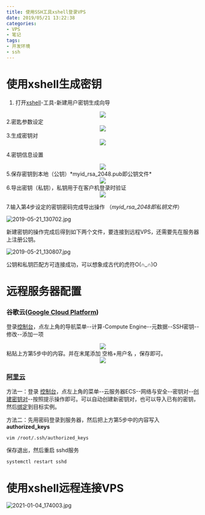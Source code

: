 ```yaml
---
title: 使用SSH工具xshell登录VPS
date: 2019/05/21 13:22:38
categories: 
- VPS
- 笔记
tags: 
- 开发环境
- ssh
---
```


# 使用xshell生成密钥
1. 打开[xshell](https://www.netsarang.com/zh/xshell-download/)-工具-新建用户密钥生成向导
<div align="center"><img src="https://i.loli.net/2021/01/04/8zPWhR9OdYSFXoi.jpg"/></div>
2.密匙参数设定  

<div align="center"><img src="https://i.loli.net/2021/01/04/joB4ZDpM5G86AhF.jpg"/></div>
3.生成密钥对  
<div align="center"><img src="https://i.loli.net/2021/01/04/TWc4LgFbPay6mrl.jpg"/></div>
<!--more-->

4.密钥信息设置  

<div align="center"><img src="https://i.loli.net/2021/01/04/SbpiH4Pu1LrMJaN.jpg"/></div>
5.保存密钥到本地（公钥）*myid_rsa_2048.pub即公钥文件*

<div align="center"><img src="https://i.loli.net/2021/01/04/8wBaoYeT6sqvWry.jpg"/></div>  
<!--more-->
6.导出密钥（私钥），私钥用于在客户机登录时验证    

<div align="center"><img src="https://i.loli.net/2021/01/04/p2EWT7KgnSoswqI.jpg"/></div>

7.输入第4步设定的密钥密码完成导出操作  （*myid_rsa_2048即私钥文件*）

![2019-05-21_130702.jpg](https://i.loli.net/2021/01/04/rO9ywuAf6ZdISxG.jpg)

新建密钥的操作完成后得到如下两个文件，要连接到远程VPS，还需要先在服务器上注册公钥。  

![2019-05-21_130807.jpg](https://i.loli.net/2021/01/04/EH3LOoYij4AzWwu.jpg)  

公钥和私钥匹配方可连接成功，可以想象成古代的虎符O(∩_∩)O
# 远程服务器配置
### 谷歌云([Google Cloud Platform](https://cloud.google.com/)) 
登录[控制台](https://console.cloud.google.com/)，点左上角的导航菜单--计算-Compute Engine--元数据--SSH密钥--修改--添加一项  

<div align="center"><img src="https://i.loli.net/2021/01/04/jVlkBhZ9q8f1rPt.png"/></div>
粘贴上方第5步中的内容。并在末尾添加 空格+用户名 ，保存即可。  
<div align="center"><img src="https://i.loli.net/2021/01/04/AlkiTmdrFoxGItj.jpg"/></div>

### [阿里云 ](https://www.aliyun.com/)

方法一：登录 [控制台](https://home.console.aliyun.com/)，点左上角的菜单--云服务器ECS--网络与安全--密钥对--[创建密钥对](https://help.aliyun.com/document_detail/51793.html?spm=a2c4g.11186623.6.926.64664636cyMwgF)--按照提示操作即可。可以自动创建新密钥对，也可以导入已有的密钥，然后[绑定](https://help.aliyun.com/document_detail/51796.html?spm=5176.2020520101keyPair.0.dexternal.16bc4df5oeisdw)到目标实例。

方法二：先用密码登录到服务器，然后把上方第5步中的内容写入 **authorized_keys**
```shell 
vim /root/.ssh/authorized_keys
```

保存退出，然后重启 sshd服务
```shell  
systemctl restart sshd
```
# 使用xshell远程连接VPS

![2021-01-04_174003.jpg](https://i.loli.net/2021/01/04/BDrAaVOqCY2EoXc.jpg)